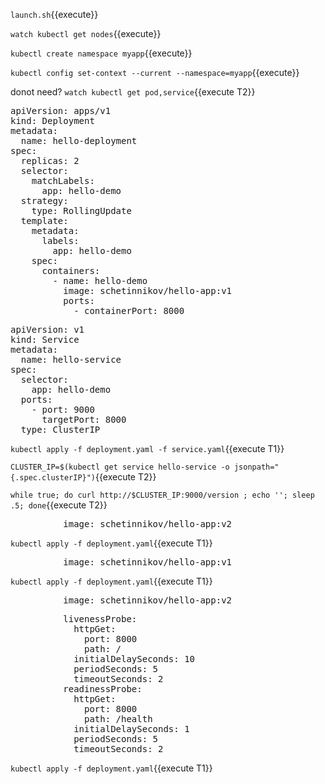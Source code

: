 `launch.sh`{{execute}}

`watch kubectl get nodes`{{execute}}

`kubectl create namespace myapp`{{execute}}

`kubectl config set-context --current --namespace=myapp`{{execute}}

donot need?
`watch kubectl get pod,service`{{execute T2}}

<pre class="file" data-filename="./deployment.yaml" data-target="replace">
apiVersion: apps/v1
kind: Deployment
metadata:
  name: hello-deployment
spec:
  replicas: 2
  selector:
    matchLabels:
      app: hello-demo
  strategy:
    type: RollingUpdate
  template:
    metadata:
      labels:
        app: hello-demo
    spec:
      containers:
        - name: hello-demo
          image: schetinnikov/hello-app:v1
          ports:
            - containerPort: 8000
</pre>

<pre class="file" data-filename="./service.yaml" data-target="replace">
apiVersion: v1
kind: Service
metadata:
  name: hello-service
spec:
  selector:
    app: hello-demo
  ports:
    - port: 9000
      targetPort: 8000
  type: ClusterIP
</pre>

`kubectl apply -f deployment.yaml -f service.yaml`{{execute T1}}

`CLUSTER_IP=$(kubectl get service hello-service -o jsonpath="{.spec.clusterIP}")`{{execute T2}}

`while true; do curl http://$CLUSTER_IP:9000/version ; echo ''; sleep .5; done`{{execute T2}}


<pre class="file" data-filename="./deployment.yaml" data-target="insert" data-marker="          image: schetinnikov/hello-app:v1">
          image: schetinnikov/hello-app:v2</pre>

`kubectl apply -f deployment.yaml`{{execute T1}}


<pre class="file" data-filename="./deployment.yaml" data-target="insert" data-marker="          image: schetinnikov/hello-app:v2">
          image: schetinnikov/hello-app:v1</pre>

`kubectl apply -f deployment.yaml`{{execute T1}}


<pre class="file" data-filename="./deployment.yaml" data-target="insert" data-marker="          image: schetinnikov/hello-app:v1">
          image: schetinnikov/hello-app:v2</pre>

<pre class="file" data-filename="./deployment.yaml" data-target="append">
          livenessProbe:
            httpGet:
              port: 8000
              path: /
            initialDelaySeconds: 10
            periodSeconds: 5
            timeoutSeconds: 2
          readinessProbe:
            httpGet:
              port: 8000
              path: /health
            initialDelaySeconds: 1
            periodSeconds: 5
            timeoutSeconds: 2
</pre>

`kubectl apply -f deployment.yaml`{{execute T1}}

